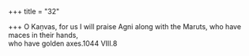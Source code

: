 +++
title = "32"

+++
O Kaṇvas, for us I will praise Agni along with the Maruts, who have  maces in their hands,  
who have golden axes.1044 VIII.8  